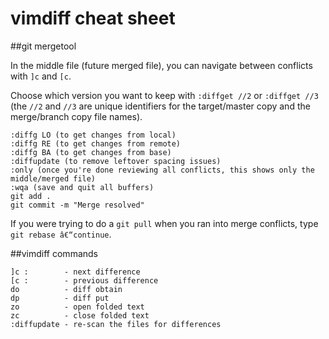 # vimdiff cheat sheet

##git mergetool

In the middle file (future merged file), you can navigate between conflicts with `]c` and `[c`.

Choose which version you want to keep with `:diffget //2` or `:diffget //3` (the `//2` and `//3` are unique identifiers for the target/master copy and the merge/branch copy file names).
    
    :diffg LO (to get changes from local)
    :diffg RE (to get changes from remote)
    :diffg BA (to get changes from base)
    :diffupdate (to remove leftover spacing issues)
    :only (once you're done reviewing all conflicts, this shows only the middle/merged file)
    :wqa (save and quit all buffers)
    git add .
    git commit -m "Merge resolved"

If you were trying to do a `git pull` when you ran into merge conflicts, type `git rebase â€“continue`.

##vimdiff commands

    ]c :        - next difference
    [c :        - previous difference
    do          - diff obtain
    dp          - diff put
    zo          - open folded text
    zc          - close folded text
    :diffupdate - re-scan the files for differences
